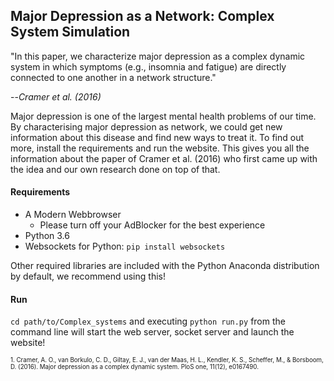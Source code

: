 Major Depression as a Network: Complex System Simulation
--------------------------------------------------------

"In this paper, we characterize major depression as a complex dynamic system in
which symptoms (e.g., insomnia and fatigue) are directly connected to one another in a network
structure." 

--<cite>Cramer et al. (2016)</cite>

Major depression is one of the largest mental health problems of our time. By characterising major depression as network, we could get new information about this disease and find new ways to treat it. To find out more, install the requirements and run the website. This gives you all the information about the paper of Cramer et al. (2016) who first came up with the idea and our own research done on top of that.

#### Requirements
- A Modern Webbrowser
	- Please turn off your AdBlocker for the best experience
- Python 3.6
- Websockets for Python: ```pip install websockets```

Other required libraries are included with the Python Anaconda distribution by default, we recommend using this! 

#### Run

```cd path/to/Complex_systems``` and executing ```python run.py``` from the command line will start the web server, socket server and launch the website!


<sup><sup>1. Cramer, A. O., van Borkulo, C. D., Giltay, E. J., van der Maas, H. L., Kendler, K. S., Scheffer, M., & Borsboom, D. (2016). Major depression as a complex dynamic system. PloS one, 11(12), e0167490.</sup></sup>
